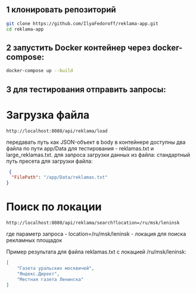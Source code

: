 ## 1 клонировать репозиторий

```bash
git clone https://github.com/IlyaFedoroff/reklama-app.git
cd reklama-app
```

## 2 запустить Docker контейнер через docker-compose:

```bash
docker-compose up --build
```

## 3 для тестирования отправить запросы:

# Загрузка файла 

```http
http://localhost:8080/api/reklama/load
```

передавать путь как JSON-объект в body
в контейнере доступны два файла по пути app/Data для тестирования - reklamas.txt и large_reklamas.txt.
для запроса загрузки данных из файла:
стандартный путь пресета для загрузки файла:

```JSON
 {
  "FilePath": "/app/Data/reklamas.txt"
}
```

# Поиск по локации
```http
http://localhost:8080/api/reklama/search?location=/ru/msk/leninsk
```
где параметр запроса - location=/ru/msk/leninsk - локация для поиска рекламных площадок

Пример результата для файла reklamas.txt с локацией /ru/msk/leninsk:

```JSON
[
    "Газета уральских москвичей",
    "Яндекс.Директ",
    "Местная газета Ленинска"
]
```
